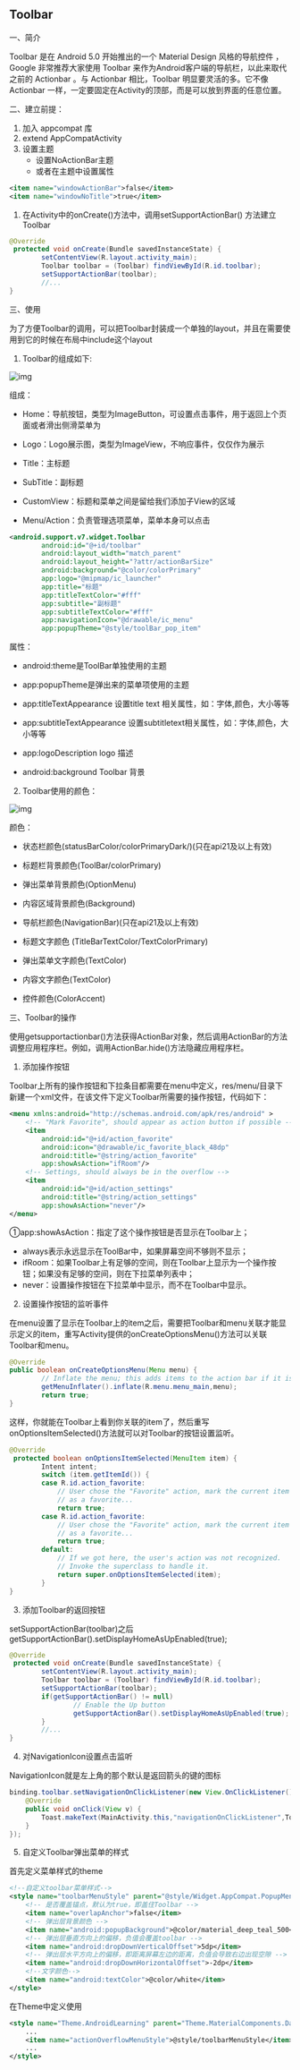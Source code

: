 ## Toolbar

一、简介

Toolbar 是在 Android 5.0 开始推出的一个 Material Design 风格的导航控件 ，Google 非常推荐大家使用 Toolbar 来作为Android客户端的导航栏，以此来取代之前的 Actionbar 。与 Actionbar 相比，Toolbar 明显要灵活的多。它不像 Actionbar 一样，一定要固定在Activity的顶部，而是可以放到界面的任意位置。



二、建立前提：

1. 加入 appcompat 库
2. extend AppCompatActivity
3. 设置主题
   - 设置NoActionBar主题
   - 或者在主题中设置属性

```xml
<item name="windowActionBar">false</item>
<item name="windowNoTitle">true</item>
```

1. 在Activity中的onCreate()方法中，调用setSupportActionBar() 方法建立Toolbar

```java
@Override
 protected void onCreate(Bundle savedInstanceState) {  
        setContentView(R.layout.activity_main);  
        Toolbar toolbar = (Toolbar) findViewById(R.id.toolbar);  
        setSupportActionBar(toolbar);   
        //...   
}
```



三、使用

为了方便Toolbar的调用，可以把Toolbar封装成一个单独的layout，并且在需要使用到它的时候在布局中include这个layout

1. Toolbar的组成如下:

![img](MaterialDesign_imgs\20230601.png)

组成：

- Home：导航按钮，类型为ImageButton，可设置点击事件，用于返回上个页面或者滑出侧滑菜单为

- Logo：Logo展示图，类型为ImageView，不响应事件，仅仅作为展示

- Title：主标题

- SubTitle：副标题

- CustomView：标题和菜单之间是留给我们添加子View的区域

- Menu/Action：负责管理选项菜单，菜单本身可以点击

```xml
<android.support.v7.widget.Toolbar
        android:id="@+id/toolbar"
        android:layout_width="match_parent"
        android:layout_height="?attr/actionBarSize"
        android:background="@color/colorPrimary"
        app:logo="@mipmap/ic_launcher"
        app:title="标题"
        app:titleTextColor="#fff"
        app:subtitle="副标题"
        app:subtitleTextColor="#fff"
        app:navigationIcon="@drawable/ic_menu"
        app:popupTheme="@style/toolBar_pop_item"
```

属性：

- android:theme是ToolBar单独使用的主题

- app:popupTheme是弹出来的菜单项使用的主题

- app:titleTextAppearance 设置title text 相关属性，如：字体,颜色，大小等等
- app:subtitleTextAppearance 设置subtitletext相关属性，如：字体,颜色，大小等等
- app:logoDescription logo 描述
- android:background Toolbar 背景

2. Toolbar使用的颜色：

![img](MaterialDesign_imgs\20230531.png)

颜色：

- 状态栏颜色(statusBarColor/colorPrimaryDark/)(只在api21及以上有效)

- 标题栏背景颜色(ToolBar/colorPrimary)

- 弹出菜单背景颜色(OptionMenu)

- 内容区域背景颜色(Background)

- 导航栏颜色(NavigationBar)(只在api21及以上有效)

- 标题文字颜色 (TitleBarTextColor/TextColorPrimary)

- 弹出菜单文字颜色(TextColor)

- 内容文字颜色(TextColor)

- 控件颜色(ColorAccent)



三、Toolbar的操作

使用getsupportactionbar()方法获得ActionBar对象，然后调用ActionBar的方法调整应用程序栏。例如，调用ActionBar.hide()方法隐藏应用程序栏。

1. 添加操作按钮

Toolbar上所有的操作按钮和下拉条目都需要在menu中定义，res/menu/目录下新建一个xml文件，在该文件下定义Toolbar所需要的操作按钮，代码如下：

```xml
<menu xmlns:android="http://schemas.android.com/apk/res/android" >   
    <!-- "Mark Favorite", should appear as action button if possible --> 
    <item  
        android:id="@+id/action_favorite"  
        android:icon="@drawable/ic_favorite_black_48dp"  
        android:title="@string/action_favorite"  
        app:showAsAction="ifRoom"/>  
    <!-- Settings, should always be in the overflow -->  
    <item   
        android:id="@+id/action_settings"   
        android:title="@string/action_settings"   
        app:showAsAction="never"/>
</menu>
```

①app:showAsAction：指定了这个操作按钮是否显示在Toolbar上；

- always表示永远显示在ToolBar中，如果屏幕空间不够则不显示；
- ifRoom：如果Toolbar上有足够的空间，则在Toolbar上显示为一个操作按钮；如果没有足够的空间，则在下拉菜单列表中；
- never：设置操作按钮在下拉菜单中显示，而不在Toolbar中显示。

2. 设置操作按钮的监听事件

在menu设置了显示在Toolbar上的item之后，需要把Toolbar和menu关联才能显示定义的item，重写Activity提供的onCreateOptionsMenu()方法可以关联Toolbar和menu。

```java
@Override
public boolean onCreateOptionsMenu(Menu menu) {      
        // Inflate the menu; this adds items to the action bar if it is present.     
        getMenuInflater().inflate(R.menu.menu_main,menu);      
        return true;  
}
```

这样，你就能在Toolbar上看到你关联的item了，然后重写onOptionsItemSelected()方法就可以对Toolbar的按钮设置监听。

```java
@Override
 protected boolean onOptionsItemSelected(MenuItem item) {  
        Intent intent;  
        switch (item.getItemId()) {  
        case R.id.action_favorite:    
            // User chose the "Favorite" action, mark the current item
            // as a favorite...
            return true;   
        case R.id.action_favorite: 
            // User chose the "Favorite" action, mark the current item    
            // as a favorite...            
            return true;        
        default:            
            // If we got here, the user's action was not recognized.   
            // Invoke the superclass to handle it.            
            return super.onOptionsItemSelected(item);
        }  
}
```

3. 添加Toolbar的返回按钮

setSupportActionBar(toolbar)之后getSupportActionBar().setDisplayHomeAsUpEnabled(true);   

```java
@Override
 protected void onCreate(Bundle savedInstanceState) {  
        setContentView(R.layout.activity_main);  
        Toolbar toolbar = (Toolbar) findViewById(R.id.toolbar);  
        setSupportActionBar(toolbar);     
        if(getSupportActionBar() != null)  
                // Enable the Up button 
                getSupportActionBar().setDisplayHomeAsUpEnabled(true);   
        }
        //...   
}
```

4. 对NavigationIcon设置点击监听

NavigationIcon就是左上角的那个默认是返回箭头的键的图标

```java
binding.toolbar.setNavigationOnClickListener(new View.OnClickListener() {
    @Override
    public void onClick(View v) {
        Toast.makeText(MainActivity.this,"navigationOnClickListener",Toast.LENGTH_SHORT).show();
    }
});
```

5. 自定义Toolbar弹出菜单的样式

首先定义菜单样式的theme


```xml
<!--自定义toolbar菜单样式-->
<style name="toolbarMenuStyle" parent="@style/Widget.AppCompat.PopupMenu.Overflow">
    <!-- 是否覆盖锚点，默认为true，即盖住Toolbar -->
    <item name="overlapAnchor">false</item>
    <!-- 弹出层背景颜色 -->
    <item name="android:popupBackground">@color/material_deep_teal_500</item>
    <!-- 弹出层垂直方向上的偏移，负值会覆盖toolbar -->
    <item name="android:dropDownVerticalOffset">5dp</item>
    <!-- 弹出层水平方向上的偏移，即距离屏幕左边的距离，负值会导致右边出现空隙 -->
    <item name="android:dropDownHorizontalOffset">-2dp</item>
    <!--文字颜色-->
    <item name="android:textColor">@color/white</item>
</style>
```

在Theme中定义使用

```xml
<style name="Theme.AndroidLearning" parent="Theme.MaterialComponents.DayNight.NoActionBar">
    ...
    <item name="actionOverflowMenuStyle">@style/toolbarMenuStyle</item>
    ...
</style>
```